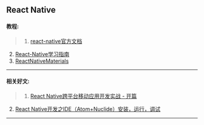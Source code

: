 ## React Native
#### 教程:
>1. [react-native官方文档](https://facebook.github.io/react-native/)
2. [React-Native学习指南](https://github.com/reactnativecn/react-native-guide)
3. [ReactNativeMaterials](https://github.com/LeoMobileDeveloper/ReactNativeMaterials)

---

#### 相关好文:
>1. [React Native跨平台移动应用开发实战 - 开篇](https://blog.zaiqiuchang.com/react-native-cross-platform-mobile-app-develop-intro/)
2. [ React Native开发之IDE（Atom+Nuclide）安装，运行，调试](http://blog.csdn.net/hello_hwc/article/details/51612139)

---
